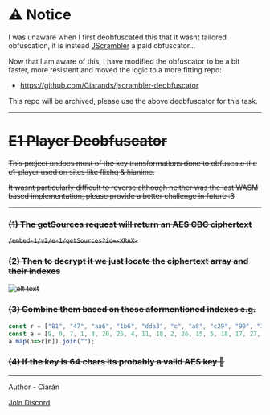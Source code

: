 # ⚠️ Notice
I was unaware when I first deobfuscated this that it wasnt tailored obfuscation, it is instead [JScrambler](https://jscrambler.com/) a paid obfuscator...

Now that I am aware of this, I have modified the obfuscator to be a bit faster, more resistent and moved the logic to a more fitting repo:
- https://github.com/Ciarands/jscrambler-deobfuscator

This repo will be archived, please use the above deobfuscator for this task.

--- 

# ~~E1 Player Deobfuscator~~

~~This project undoes most of the key transformations done to obfuscate the e1-player used on sites like flixhq & hianime.~~

~~It wasnt particularly difficult to reverse although neither was the last WASM based implementation, please provide a better challenge in future :3~~

---

### ~~(1) The getSources request will return an AES CBC ciphertext~~

~~`/embed-1/v2/e-1/getSources?id=<XRAX>`~~

### ~~(2) Then to decrypt it we just locate the ciphertext array and their indexes~~
~~![alt text](./images/aes-key-arrays.png)~~

### ~~(3) Combine them based on those aformentioned indexes e.g.~~
```js
const r = ["81", "47", "aa6", "1b6", "dda3", "c", "a8", "c29", "90", "326e", "de89", "a", "2e8", "a", "7e50", "fb9", "1f", "1c60", "7", "2", "8", "1", "cd", "7", "c", "09", "9540", "c9"];
const a = [9, 0, 7, 1, 8, 20, 25, 4, 11, 18, 2, 26, 15, 5, 18, 17, 27, 21, 3, 22, 14, 12, 10, 5, 16, 19, 11, 6];
a.map(n=>r[n]).join("");
```

### ~~(4) If the key is 64 chars its probably a valid AES key 🎉~~

---

Author - Ciarán

[Join Discord](https://discord.gg/z2r8e8neQ7)
